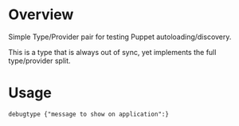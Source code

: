 Overview
========

Simple Type/Provider pair for testing Puppet autoloading/discovery.

This is a type that is always out of sync, yet implements the full type/provider split.


Usage
=====

`debugtype {"message to show on application":}`
